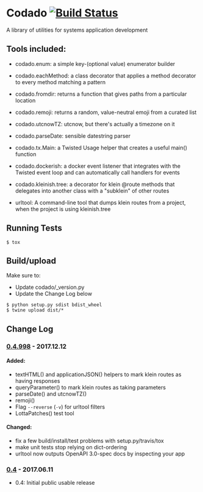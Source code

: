 # Codado [![Build Status](https://travis-ci.org/corydodt/Codado.svg?branch=master)](https://travis-ci.org/corydodt/Codado)
A library of utilities for systems application development

## Tools included:

- codado.enum: a simple key-(optional value) enumerator builder
- codado.eachMethod: a class decorator that applies a method decorator to every
  method matching a pattern
- codado.fromdir: returns a function that gives paths from a particular location
- codado.remoji: returns a random, value-neutral emoji from a curated list
- codado.utcnowTZ: utcnow, but there's actually a timezone on it
- codado.parseDate: sensible datestring parser
- codado.tx.Main: a Twisted Usage helper that creates a useful main() function
- codado.dockerish: a docker event listener that integrates with the Twisted
  event loop and can automatically call handlers for events
- codado.kleinish.tree: a decorator for klein @route methods that delegates
  into another class with a "subklein" of other routes

- urltool: A command-line tool that dumps klein routes from a project, when
  the project is using kleinish.tree

## Running Tests

```
$ tox
```

##  Build/upload

Make sure to:

- Update codado/_version.py
- Update the Change Log below

```
$ python setup.py sdist bdist_wheel
$ twine upload dist/*
```

## Change Log
### [0.4.998] - 2017.12.12
#### Added:
  - textHTML() and applicationJSON() helpers to mark klein routes as having
    responses
  - queryParameter() to mark klein routes as taking parameters
  - parseDate() and utcnowTZ()
  - remoji()
  - Flag `--reverse` (`-v`) for urltool filters
  - LottaPatches() test tool
#### Changed:
  - fix a few build/install/test problems with setup.py/travis/tox
  - make unit tests stop relying on dict-ordering
  - urltool now outputs OpenAPI 3.0-spec docs by inspecting your app
### [0.4] - 2017.06.11
  - 0.4: Initial public usable release

[0.4.998]: https://github.com/corydodt/Codado/compare/release-0.4.0...release-0.4.998
[0.4]: https://github.com/corydodt/Codado/tree/release-0.4.0
